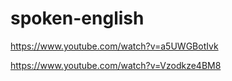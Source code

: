 # spoken-english

https://www.youtube.com/watch?v=a5UWGBotIvk

https://www.youtube.com/watch?v=Vzodkze4BM8
